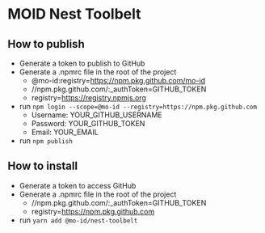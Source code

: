 # MOID Nest Toolbelt

## How to publish

- Generate a token to publish to GitHub
- Generate a .npmrc file in the root of the project
  - @mo-id:registry=https://npm.pkg.github.com/mo-id
  - //npm.pkg.github.com/:\_authToken=GITHUB_TOKEN
  - registry=https://registry.npmjs.org
- run `npm login --scope=@mo-id --registry=https://npm.pkg.github.com`
  - Username: YOUR_GITHUB_USERNAME
  - Password: YOUR_GITHUB_TOKEN
  - Email: YOUR_EMAIL
- run `npm publish`

## How to install

- Generate a token to access GitHub
- Generate a .npmrc file in the root of the project
  - //npm.pkg.github.com/:\_authToken=GITHUB_TOKEN
  - registry=https://npm.pkg.github.com
- run `yarn add @mo-id/nest-toolbelt`

